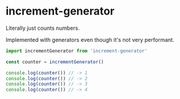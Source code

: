 # increment-generator

Literally just counts numbers.

Implemented with generators even though it's not very performant.

```javascript
import incrementGenerator from 'increment-generator'

const counter = incrementGenerator()

console.log(counter()) // -> 1
console.log(counter()) // -> 2
console.log(counter()) // -> 3
console.log(counter()) // -> 4
```

